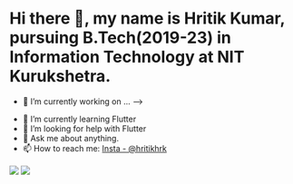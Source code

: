 # Hi there 👋, my name is Hritik Kumar, pursuing B.Tech(2019-23) in Information Technology at NIT Kurukshetra.

- 🔭 I’m currently working on ... -->

<!-- - 👯 I’m looking to collaborate on ... -->
- 🌱 I’m currently learning Flutter
- 🤔 I’m looking for help with Flutter
- 💬 Ask me about anything.
- 📫 How to reach me: [Insta - @hritikhrk](https://www.linkedin.com/in/hritikhrk)
<!-- - 😄 Pronouns: ...
- ⚡ Fun fact: ... -->

  <img align="center" src="https://github-readme-stats.vercel.app/api/top-langs/?username=hritikhrk&show_icons=true&theme=radical" />

  <img align="center" src="https://github-readme-stats.vercel.app/api?username=hritikhrk&show_icons=true&theme=radical" />
